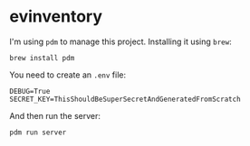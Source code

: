# evinventory

I'm using `pdm` to manage this project. Installing it using `brew`:

```
brew install pdm
```

You need to create an `.env` file:

```
DEBUG=True
SECRET_KEY=ThisShouldBeSuperSecretAndGeneratedFromScratch
```

And then run the server:

```
pdm run server
```